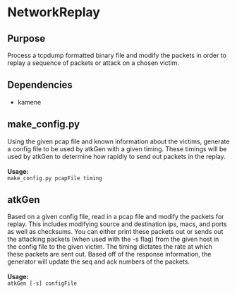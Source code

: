 # NetworkReplay

## Purpose
Process a tcpdump formatted binary file and modify the packets in order to replay a sequence of packets or attack on a chosen victim.

## Dependencies 
- kamene

## make_config.py
Using the given pcap file and known information about the victims, generate a config file to be used by atkGen with a given timing. These timings will be used by atkGen to determine how rapidly to send out packets in the replay.<br>
<br>**Usage:**<br>```make_config.py pcapFile timing```


## atkGen
Based on a given config file, read in a pcap file and modify the packets for replay. This includes modifying source and destination ips, macs, and ports as well as checksums. You can either print these packets out or sends out the attacking packets (when used with the -s flag) from the given host in the config file to the given victim. The timing dictates the rate at which these packets are sent out. Based off of the response information, the generator will update the seq and ack numbers of the packets.<br>
<br>**Usage:**<br>```atkGen [-s] configFile```